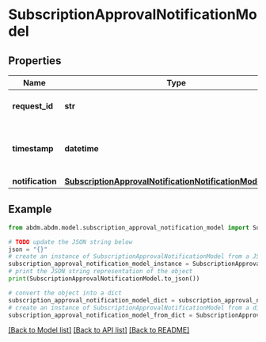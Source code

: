 # SubscriptionApprovalNotificationModel


## Properties

Name | Type | Description | Notes
------------ | ------------- | ------------- | -------------
**request_id** | **str** | a nonce, unique for each HTTP request | 
**timestamp** | **datetime** | Date time format in UTC, includes miliseconds YYYY-MM-DDThh:mm:ss.vZ | 
**notification** | [**SubscriptionApprovalNotificationNotificationModelModel**](SubscriptionApprovalNotificationNotificationModel.md) |  | 

## Example

```python
from abdm.abdm.model.subscription_approval_notification_model import SubscriptionApprovalNotificationModel

# TODO update the JSON string below
json = "{}"
# create an instance of SubscriptionApprovalNotificationModel from a JSON string
subscription_approval_notification_model_instance = SubscriptionApprovalNotificationModel.from_json(json)
# print the JSON string representation of the object
print(SubscriptionApprovalNotificationModel.to_json())

# convert the object into a dict
subscription_approval_notification_model_dict = subscription_approval_notification_model_instance.to_dict()
# create an instance of SubscriptionApprovalNotificationModel from a dict
subscription_approval_notification_model_from_dict = SubscriptionApprovalNotificationModel.from_dict(subscription_approval_notification_model_dict)
```
[[Back to Model list]](../README.md#documentation-for-models) [[Back to API list]](../README.md#documentation-for-api-endpoints) [[Back to README]](../README.md)


